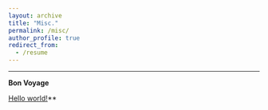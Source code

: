 ```yaml
---
layout: archive
title: "Misc."
permalink: /misc/
author_profile: true
redirect_from:
  - /resume
---
```


------
**Bon Voyage**<br>

[Hello world!](https://tong-ni.github.io/images/map_202407.png)**
